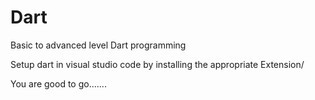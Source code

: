 # Dart
Basic to advanced level Dart programming

Setup dart in visual studio code by installing the appropriate Extension/

You are good to go.......
